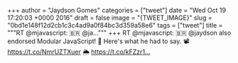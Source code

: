 
+++
author = "Jaydson Gomes"
categories = ["tweet"]
date = "Wed Oct 19 17:20:03 +0000 2016"
draft = false
image = "{TWEET_IMAGE}"
slug = "0bd1e148f12d2cb1c3c4ad9a0f84bc3d359a58e6"
tags = ["tweet"]
title = """RT @mjavascript: 🇧🇷 @ja..."""
+++
RT @mjavascript: 🇧🇷 @jaydson also endorsed Modular JavaScript!
💬 Here's what he had to say.
📽 https://t.co/NmrUZTXuer
🌦 https://t.co/kFZzr1…
